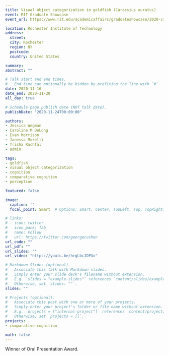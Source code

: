 ```yaml
---
title: Visual object categorization in goldfish (Carassius auratus)
event: RIT Graduate Showcase
event_url: https://www.rit.edu/academicaffairs/graduateshowcase/2020-virtual-presentations

location: Rochester Institute of Technology
address:
  street:
  city: Rochester
  region: NY
  postcode:
  country: United States

summary:
abstract: ""

# Talk start and end times.
#   End time can optionally be hidden by prefixing the line with `#`.
date: 2020-11-16
date_end: 2020-11-20
all_day: true

# Schedule page publish date (NOT talk date).
publishDate: "2020-11-24T00:00:00"

authors:
- Jessica Wegman
- Caroline M DeLong
- Evan Morrison
- Janessa Morelli
- Trisha Rachfal
- admin

tags:
- goldfish
- visual object categorization
- cognition
- comparative cognition
- perception

featured: false

image:
  caption: ''
  focal_point: Smart  # Options: Smart, Center, TopLeft, Top, TopRight, Left, Right, BottomLeft, Bottom, BottomRight

# links:
# - icon: twitter
#   icon_pack: fab
#   name: Follow
#   url: https://twitter.com/georgecushen
url_code: ""
url_pdf: ""
url_slides: ""
url_video: "https://youtu.be/hrgLbcJDPXo"

# Markdown Slides (optional).
#   Associate this talk with Markdown slides.
#   Simply enter your slide deck's filename without extension.
#   E.g. `slides = "example-slides"` references `content/slides/example-slides.md`.
#   Otherwise, set `slides: ""`.
slides: ""

# Projects (optional).
#   Associate this post with one or more of your projects.
#   Simply enter your project's folder or file name without extension.
#   E.g. `projects = ["internal-project"]` references `content/project/deep-learning/index.md`.
#   Otherwise, set `projects = []`.
projects:
- comparative-cognition

math: false
---
```


Winner of Oral Presentation Award.

